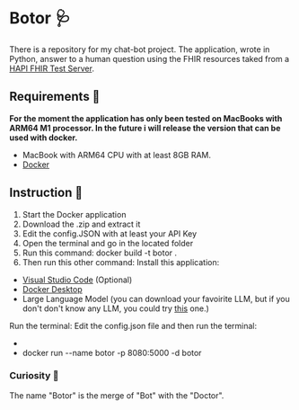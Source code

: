 # Botor 🩺
There is a repository for my chat-bot project. The application, wrote in Python, answer to a human question using the FHIR resources taked from a [HAPI FHIR Test Server](https://hapi.fhir.org/).

## Requirements 📝
**For the moment the application has only been tested on MacBooks with ARM64 M1 processor. In the future i will release the version that can be used with docker.**

- MacBook with ARM64 CPU with at least 8GB RAM.
- [Docker](https://www.docker.com/products/docker-desktop/) 

## Instruction 📖
1. Start the Docker application
2. Download the .zip and extract it
3. Edit the config.JSON with at least your API Key
4. Open the terminal and go in the located folder
5. Run this command: docker build -t botor .
6. Then run this other command: 
Install this application:

- [Visual Studio Code](https://code.visualstudio.com/download) (Optional)
- [Docker Desktop](https://www.docker.com/products/docker-desktop/)
- Large Language Model (you can download your favoirite LLM, but if you don't don't know any LLM, you could try [this](https://huggingface.co/TheBloke/Mistral-7B-Instruct-v0.1-GGUF) one.)

Run the terminal:
Edit the config.json file and then run the terminal:

- 
- docker run --name botor -p 8080:5000 -d botor

### Curiosity 🧐
The name "Botor" is the merge of "Bot" with the "Doctor".
